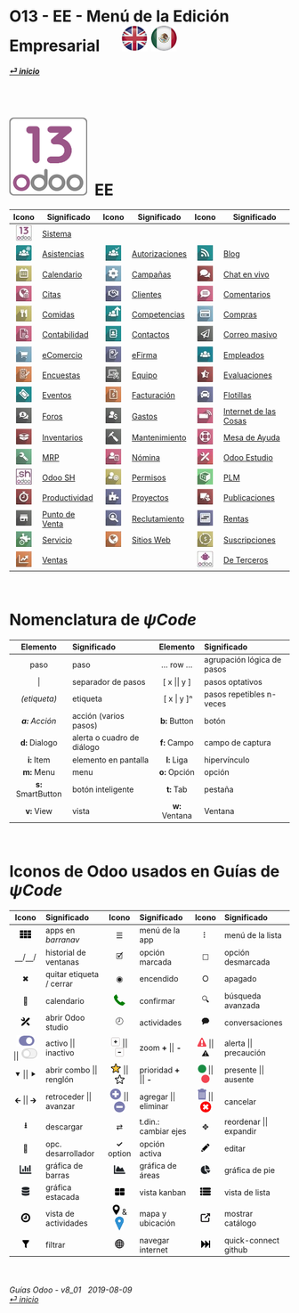 # O13 - EE - Menú de la Edición Empresarial &nbsp;&nbsp;&nbsp;&nbsp; [ ![en-uk](/doc/img/en-uk_flag_button_small.png)](/en-uk/o13/ee/en-uk-o13-ee-guides-menu.md) [ ![es-mx](/doc/img/es-mx_flag_button_small.png)](/es-mx/o13/ee/es-mx-o13-ee-guides-menu.md)
#### [_&#x23CE; inicio_](/es-mx/es-mx-guides-menu.md "Regresar al menú de Inicio")    
  
<br>

# ![o13](/doc/img/odoo13.png) &nbsp;EE
| Icono | Significado | Icono | Significado | Icono | Significado |
| :---: | --- | :---: | --- | :---: | --- |
| [![o13](/doc/img/odoo13.jpg)](/es-mx/o13/ee/o13/es-mx-o13-ee-o13-system-wide-guides.md)                        | [Sistema](/es-mx/o13/ee/o13/es-mx-o13-ee-o13-system-wide-guides.md)                           | | | | |
| [![psc](/doc/img/hr_presence.jpg)](/es-mx/o13/ee/psc/es-mx-o13-ee-psc-presence-guides.md)                      | [Asistencias](/es-mx/o13/ee/psc/es-mx-o13-ee-psc-presence-guides.md)                          | [![apv](/doc/img/approval.jpg)](/es-mx/o13/ee/apv/es-mx-o13-ee-apv-approvals-guides.md)                        | [Autorizaciones](/es-mx/o13/ee/apv/es-mx-o13-ee-apv-approvals-guides.md)                      | [![blg](/doc/img/website_blog.jpg)](/es-mx/o13/ee/blg/es-mx-o13-ee-blg-blog-guides.md)                         | [Blog](/es-mx/o13/ee/blg/es-mx-o13-ee-blg-blog-guides.md)                                     |
| [![cal](/doc/img/calendar.jpg)](/es-mx/o13/ee/cal/es-mx-o13-ee-cal-calendar-guides.md)                         | [Calendario](/es-mx/o13/ee/cal/es-mx-o13-ee-cal-calendar-guides.md)                           | [![mka](/doc/img/marketing_automation.jpg)](/es-mx/o13/ee/mka/es-mx-o13-ee-mka-marketing-automation-guides.md) | [Campañas](/es-mx/o13/ee/mka/es-mx-o13-ee-mka-marketing-automation-guides.md)                 | [![lvc](/doc/img/im_livechat.jpg)](/es-mx/o13/ee/lch/es-mx-o13-ee-lch-live_chat-guides.md)                     | [Chat en vivo](/es-mx/o13/ee/lch/es-mx-o13-ee-lch-live_chat-guides.md)                        |
| [![apt](/doc/img/appointments.jpg)](/es-mx/o13/ee/apt/es-mx-o13-ee-apt-appointments-guides.md)                 | [Citas](/es-mx/o13/ee/apt/es-mx-o13-ee-apt-appointments-guides.md)                            | [![crm](/doc/img/crm.jpg)](/es-mx/o13/ee/crm/es-mx-o13-ee-crm-crm-guides.md)                                   | [Clientes](/es-mx/o13/ee/crm/es-mx-o13-ee-crm-crm-guides.md)                                  | [![dsc](/doc/img/discuss.jpg)](/es-mx/o13/ee/dsc/es-mx-o13-ee-dsc-discuss-guides.md)                           | [Comentarios](/es-mx/o13/ee/dsc/es-mx-o13-ee-dsc-discuss-guides.md)                           |
| [![lun](/doc/img/lunch.jpg)](/es-mx/o13/ee/lun/es-mx-o13-ee-lun-lunch-guides.md)                               | [Comidas](/es-mx/o13/ee/lun/es-mx-o13-ee-lun-lunch-guides.md)                                 | [![skm](/doc/img/hr_skills.jpg)](/es-mx/o13/ee/skm/es-mx-o13-ee-skm-skills-guides.md)                          | [Competencias](/es-mx/o13/ee/skm/es-mx-o13-ee-skm-skills-guides.md)                           | [![pch](/doc/img/purchase.jpg)](/es-mx/o13/ee/pch/es-mx-o13-ee-pch-purchasing-guides.md)                       | [Compras](/es-mx/o13/ee/pch/es-mx-o13-ee-pch-purchasing-guides.md)                            |
| [![acc](/doc/img/account_accountant.jpg)](/es-mx/o13/ee/acc/es-mx-o13-ee-acc-accounting-guides.md)             | [Contabilidad](/es-mx/o13/ee/acc/es-mx-o13-ee-acc-accounting-guides.md)                       | [![ctc](/doc/img/contacts.jpg)](/es-mx/o13/ee/ctc/es-mx-o13-ee-ctc-contacts-guides.md)                         | [Contactos](/es-mx/o13/ee/ctc/es-mx-o13-ee-ctc-contacts-guides.md)                            | [![msm](/doc/img/mass_mailing.jpg)](/es-mx/o13/ee/msm/es-mx-o13-ee-msm-mass-marketing-guides.md)               | [Correo masivo](/es-mx/o13/ee/msm/es-mx-o13-ee-msm-mass-marketing-guides.md)                  |
| [![eco](/doc/img/website_sale.jpg)](/es-mx/o13/ee/eco/es-mx-o13-ee-eco-ecommerce-guides.md)                    | [eComercio](/es-mx/o13/ee/eco/es-mx-o13-ee-eco-ecommerce-guides.md)                           | [![esg](/doc/img/website_sign.jpg)](/es-mx/o13/ee/esg/es-mx-o13-ee-esg-esignature-guides.md)                   | [eFirma](/es-mx/o13/ee/esg/es-mx-o13-ee-esg-esignature-guides.md)                             | [![emp](/doc/img/hr_employees.jpg)](/es-mx/o13/ee/emp/es-mx-o13-ee-emp-employees-guides.md)                    | [Empleados](/es-mx/o13/ee/emp/es-mx-o13-ee-emp-employees-guides.md)                           |
| [![svy](/doc/img/survey.jpg)](/es-mx/o13/ee/svy/es-mx-o13-ee-svy-survey-guides.md)                             | [Encuestas](/es-mx/o13/ee/svy/es-mx-o13-ee-svy-survey-guides.md)                              | [![equ](/doc/img/equipment.jpg)](/es-mx/o13/ee/equ/es-mx-o13-ee-equ-equipment-guides.md)                       | [Equipo](/es-mx/o13/ee/equ/es-mx-o13-ee-equ-equipment-guides.md)                              | [![apr](/doc/img/hr_appraisal.jpg)](/es-mx/o13/ee/apr/es-mx-o13-ee-apr-appraisal-guides.md)                    | [Evaluaciones](/es-mx/o13/ee/apr/es-mx-o13-ee-apr-appraisal-guides.md)                        |
| [![eve](/doc/img/event.jpg)](/es-mx/o13/ee/eve/es-mx-o13-ee-eve-events-guides.md)                              | [Eventos](/es-mx/o13/ee/eve/es-mx-o13-ee-eve-events-guides.md)                                | [![ivc](/doc/img/account_invoicing.jpg)](/es-mx/o13/ee/ivc/es-mx-o13-ee-ivc-invoicing-guides.md)               | [Facturación](/es-mx/o13/ee/ivc/es-mx-o13-ee-ivc-invoicing-guides.md)                         | [![flt](/doc/img/fleet.jpg)](/es-mx/o13/ee/flt/es-mx-o13-ee-flt-fleet-guides.md)                               | [Flotillas](/es-mx/o13/ee/flt/es-mx-o13-ee-flt-fleet-guides.md)                               |
| [![for](/doc/img/website_forum.jpg)](/es-mx/o13/ee/for/es-mx-o13-ee-for-forum-guides.md)                       | [Foros](/es-mx/o13/ee/for/es-mx-o13-ee-for-forum-guides.md)                                   | [![exp](/doc/img/hr_expense.jpg)](/es-mx/o13/ee/exp/es-mx-o13-ee-exp-expenses-guides.md)                       | [Gastos](/es-mx/o13/ee/exp/es-mx-o13-ee-exp-expenses-guides.md)                               | [![iot](/doc/img/iot.jpg)](/es-mx/o13/ee/iot/es-mx-o13-ee-iot-internet_of_things-guides.md)                    | [Internet de las Cosas](/es-mx/o13/ee/iot/es-mx-o13-ee-iot-internet_of_things-guides.md)      |
| [![inv](/doc/img/stock.jpg)](/es-mx/o13/ee/inv/es-mx-o13-ee-inv-inventory-guides.md)                           | [Inventarios](/es-mx/o13/ee/inv/es-mx-o13-ee-inv-inventory-guides.md)                         | [![mnt](/doc/img/maintenance.jpg)](/es-mx/o13/ee/mnt/es-mx-o13-ee-mnt-maintenance-guides.md)                   | [Mantenimiento](/es-mx/o13/ee/mnt/es-mx-o13-ee-mnt-maintenance-guides.md)                     | [![hdk](/doc/img/helpdesk.jpg)](/es-mx/o13/ee/hdk/es-mx-o13-ee-hdk-helpdesk-guides.md)                         | [Mesa de Ayuda](/es-mx/o13/ee/hdk/es-mx-o13-ee-hdk-helpdesk-guides.md)                        |
| [![mrp](/doc/img/mrp.jpg)](/es-mx/o13/ee/mrp/es-mx-o13-ee-mrp-mrp-guides.md)                                   | [MRP](/es-mx/o13/ee/mrp/es-mx-o13-ee-mrp-mrp-guides.md)                                       | [![pyr](/doc/img/hr_payroll.jpg)](/es-mx/o13/ee/pyr/es-mx-o13-ee-pyr-payroll-guides.md)                        | [Nómina](/es-mx/o13/ee/pyr/es-mx-o13-ee-pyr-payroll-guides.md)                                | [![stu](/doc/img/web_studio.jpg)](/es-mx/o13/ee/stu/es-mx-o13-ee-stu-studio-guides.md)                         | [Odoo Estudio](/es-mx/o13/ee/stu/es-mx-o13-ee-stu-studio-guides.md)                           |
| [![osh](/doc/img/odoosh.jpg)](/es-mx/o13/ee/osh/es-mx-o13-ee-osh-odoo-sh-guides.md)                            | [Odoo SH](/es-mx/o13/ee/osh/es-mx-o13-ee-osh-odoo-sh-guides.md)                               | [![tof](/doc/img/timeoff.jpg)](/es-mx/o13/ee/tof/es-mx-o13-ee-tof-timeoff-guides.md)                           | [Permisos](/es-mx/o13/ee/tof/es-mx-o13-ee-tof-timeoff-guides.md)                              | [![plm](/doc/img/plm.jpg)](/es-mx/o13/ee/plm/es-mx-o13-ee-plm-plm-guides.md)                                   | [PLM](/es-mx/o13/ee/plm/es-mx-o13-ee-plm-plm-guides.md)                                       |
| [![tsh](/doc/img/hr_timesheet.jpg)](/es-mx/o13/ee/tsh/es-mx-o13-ee-tsh-timesheet-guides.md)                    | [Productividad](/es-mx/o13/ee/tsh/es-mx-o13-ee-tsh-timesheet-guides.md)                       | [![prj](/doc/img/project.jpg)](/es-mx/o13/ee/prj/es-mx-o13-ee-prj-projects-guides.md)                          | [Proyectos](/es-mx/o13/ee/prj/es-mx-o13-ee-prj-projects-guides.md)                            | [![sli](/doc/img/website_slides.jpg)](/es-mx/o13/ee/sli/es-mx-o13-ee-sli-slides-guides.md)                     | [Publicaciones](/es-mx/o13/ee/sli/es-mx-o13-ee-sli-slides-guides.md)                          |
| [![pos](/doc/img/point_of_sale.jpg)](/es-mx/o13/ee/pos/es-mx-o13-ee-pos-point-of-sale-guides.md)               | [Punto de Venta](/es-mx/o13/ee/pos/es-mx-o13-ee-pos-point-of-sale-guides.md)                  | [![rcr](/doc/img/hr_recruitment.jpg)](/es-mx/o13/ee/rcr/es-mx-o13-ee-rcr-recruitment-guides.md)                | [Reclutamiento](/es-mx/o13/ee/rcr/es-mx-o13-ee-rcr-recruitment-guides.md)                     | [![rnt](/doc/img/rentals.jpg)](/es-mx/o13/ee/rnt/es-mx-o13-ee-rnt-rental-guides.md)                            | [Rentas](/es-mx/o13/ee/rnt/es-mx-o13-ee-rnt-rental-guides.md)                                 |
| [![fsv](/doc/img/field_service.jpg)](/es-mx/o13/ee/fsv/es-mx-o13-ee-fsv-field-service-guides.md)               | [Servicio](/es-mx/o13/ee/fsv/es-mx-o13-ee-fsv-field-service-guides.md)                        | [![web](/doc/img/website.jpg)](/es-mx/o13/ee/web/es-mx-o13-ee-web-websites-builder-guides.md)                  | [Sitios Web](/es-mx/o13/ee/web/es-mx-o13-ee-web-websites-builder-guides.md)                   | [![sub](/doc/img/sale_subscription.jpg)](/es-mx/o13/ee/sub/es-mx-o13-ee-sub-subscriptions-guides.md)           | [Suscripciones](/es-mx/o13/ee/sub/es-mx-o13-ee-sub-subscriptions-guides.md)                   |
| [![sls](/doc/img/sale.jpg)](/es-mx/o13/ee/sls/es-mx-o13-ee-sls-sales-guides.md)                                | [Ventas](/es-mx/o13/ee/sls/es-mx-o13-ee-sls-sales-guides.md)                                  |                                                                                                                |                                                                                               | [![3rd](/doc/img/third_parties.jpg)](/es-mx/o13/ee/3rd/es-mx-o13-ee-3rd-third-parties-guides.md)               | [De Terceros](/es-mx/o13/ee/3rd/es-mx-o13-ee-3rd-third-parties-guides.md)                     |

<br>

# Nomenclatura de _&#x03C8;Code_
[***Sync***]: # (es-mx-o13-ce-guides-menu)  
[***Sync***]: # (es-mx-o13-ee-guides-menu)  

| Elemento | Significado | Elemento | Significado | 
| :---: | :--- | :---: | :--- |
| paso | paso | &#x2026; row &#x2026; | agrupación lógica de pasos |
| \| | separador de pasos | \[ x \|\| y ] | pasos optativos |
| _(etiqueta)_ | etiqueta | &nbsp;\[ x \| y \]&#x207F; | pasos repetibles n-veces |
| _**a:** Acción_ | acción (varios pasos) | **b:** Button | botón |
| **d:** Dialogo | alerta o cuadro de diálogo | **f:** Campo | campo de captura |
| **i:** Item | elemento en pantalla | **l:** Liga | hipervínculo |
| **m:** Menu | menu | **o:** Opción | opción |
| **s:** SmartButton | botón inteligente | **t:** Tab | pestaña |
| **v:** View | vista | **w:** Ventana | Ventana |

<br>

# Iconos de Odoo usados en Guías de _&#x03C8;Code_
[***Sync***]: # (es-mx-o13-ce-guides-menu)  
[***Sync***]: # (es-mx-o13-ee-guides-menu)  

| Icono | Significado | Icono | Significado | Icono | Significado |
| :---: | :--- | :---: | :--- | :---: | :--- |
| ![apps](/doc/img/apps.png) | apps en _barranav_ | &#x2630; | menú de la app | &#x2807; | menú de la lista |
| &#x23BD;/&#x23BD;/ | historial de ventanas | &#x1F5F9; | opción marcada | &#x2610; | opción desmarcada |
| &#x2716; | quitar etiqueta / cerrar | &#x25C9; | encendido | &#x2B58; | apagado |
| &#x1F4C5; | calendario |![phone_receiver](/doc/img/phone_receiver.png) | confirmar | &#x1F50D; | búsqueda avanzada |
| ![icon_studio_small](/doc/img/icon_studio_small.png) | abrir Odoo studio | &#x1F557; | actividades | &#x1F5ED; | conversaciones |
| ![active](/doc/img/active.png) \|\| ![inactive](/doc/img/inactive.png) | activo \|\| inactivo | ![button_squared_add](/doc/img/button_squared_add.png) \|\| ![button_squared_sub](/doc/img/button_squared_sub.png) | zoom **+** \|\| **-** | ![warning](/doc/img/warning.png) \|\| &#x26A0; | alerta \|\| precaución |
| &#x2BC6; \|\| &#x2BC8; | abrir combo \|\| renglón | ![star](/doc/img/star.png) \|\| ![unstar](/doc/img/unstar.png) | prioridad **+** \|\| **-** | ![presence_yes](/doc/img/presence_yes.png) \|\| ![presence_no](/doc/img/presence_no.png) | presente \|\| ausente |
| &#x1F870; \|\| &#x1F872; | retroceder \|\| avanzar | ![add](/doc/img/button_add.png) \|\| ![sub](/doc/img/button_sub.png) | agregar \|\| eliminar | ![trashcan](/doc/img/trashcan.png) \|\| ![cancel](/doc/img/cancel.png) | cancelar |
| **&#x2B73;** | descargar | &#x21C4; | t.din.: cambiar ejes | &#x2725; | reordenar \|\| expandir |
| &#x1F41E; | opc. desarrollador |  **&#x2713;** option | opción activa | ![edit](/doc/img/edit.png) | editar |
| ![icon_view_chart_bars_small](/doc/img/icon_view_chart_bars_small.png) | gráfica de barras | ![icon_view_chart_area_small](/doc/img/icon_view_chart_area_small.png) | gráfica de áreas | ![icon_view_chart_pie_small](/doc/img/icon_view_chart_pie_small.png) | gráfica de pie |
| ![icon_view_chart_area_stacked_small](/doc/img/icon_view_chart_area_stacked_small.png) | gráfica estacada | ![view_kanban](/doc/img/view_kanban.png) | vista kanban | ![view_list](/doc/img/view_list.png) | vista de lista |
| ![view_activity](/doc/img/view_activity.png) | vista de actividades | ![view_map](/doc/img/view_map.png) & ![map_location](/doc/img/map_location.png)| mapa y ubicación |  ![show_catalog](/doc/img/show_catalog.png) | mostrar catálogo |
| ![filter](/doc/img/filter.png) | filtrar | ![internet_small](/doc/img/internet_small.png) | navegar internet | ![quick_connect](/doc/img/quick_connect.png) | quick-connect github  |

<br>

###### Guías Odoo - v8_01 &nbsp; 2019-08-09<br>[_&#x23CE; inicio_](/es-mx/es-mx-guides-menu.md)  
